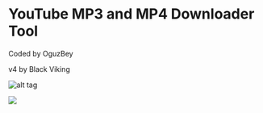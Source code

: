 # YouTube MP3 and MP4 Downloader Tool
Coded by OguzBey

v4 by Black Viking

![alt tag](http://i.hizliresim.com/pXLgpo.png)

[![](http://img.youtube.com/vi/SR-3mMzWEkA/0.jpg)](http://www.youtube.com/watch?v=SR-3mMzWEkA)

